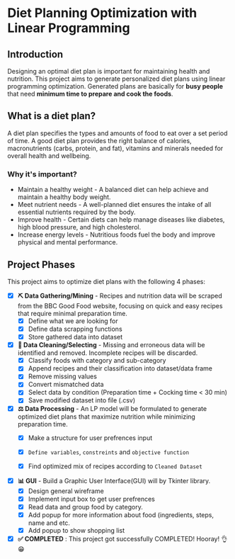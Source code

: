 # Diet Planning Optimization with Linear Programming

## Introduction

Designing an optimal diet plan is important for maintaining health and nutrition. This project aims to generate personalized diet plans using linear programming optimization. Generated plans are basically for **busy people** that need **minimum time to prepare and cook the foods**.

## What is a diet plan?

A diet plan specifies the types and amounts of food to eat over a set period of time. A good diet plan provides the right balance of calories, macronutrients (carbs, protein, and fat), vitamins and minerals needed for overall health and wellbeing.

### Why it's important?

* Maintain a healthy weight - A balanced diet can help achieve and maintain a healthy body weight.
* Meet nutrient needs - A well-planned diet ensures the intake of all essential nutrients required by the body.
* Improve health - Certain diets can help manage diseases like diabetes, high blood pressure, and high cholesterol.
* Increase energy levels - Nutritious foods fuel the body and improve physical and mental performance.

## Project Phases

This project aims to optimize diet plans with the following 4 phases:

- [x] **⛏ Data Gathering/Mining** - Recipes and nutrition data will be scraped from the BBC Good Food website, focusing on quick and easy recipes that require minimal preparation time.
    - [x] Define what we are looking for
    - [x] Define data scrapping functions
    - [x] Store gathered data into dataset

- [x] **🧹 Data Cleaning/Selecting** - Missing and erroneous data will be identified and removed. Incomplete recipes will be discarded.
    - [x] Classify foods with category and sub-category
    - [x] Append recipes and their classification into dataset/data frame
    - [x] Remove missing values
    - [x] Convert mismatched data
    - [x] Select data by condition (Preparation time + Cocking time < 30 min)
    - [x] Save modified dataset into file (.csv)

- [x] **⚖ Data Processing** - An LP model will be formulated to generate optimized diet plans that maximize nutrition while minimizing preparation time.
    - [x] Make a structure for user prefrences input
    - [x] `Define variables`, `constreints` and `objective function`
    - [x] Find optimized mix of recipes according to `Cleaned Dataset`


- [x] **📊 GUI** - Build a Graphic User Interface(GUI) will by Tkinter library.
    - [x] Design general wireframe
    - [x] Implement input box to get user prefrences
    - [x] Read data and group food by category.
    - [x] Add popup for more information about food (ingredients, steps, name and etc.
    - [x] Add popup to show shopping list
     
- [x] **✅ COMPLETED** : This project got successfully COMPLETED! Hooray! 👌😁
